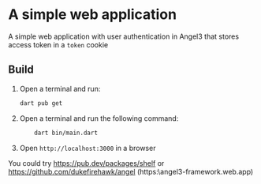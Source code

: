 # A simple web application

A simple web application with user authentication in Angel3 that stores access token in a `token` cookie

## Build

1. Open a terminal and run:

    ```bash
    dart pub get
    ```

2. Open a terminal and run the following command:

    ```bash
        dart bin/main.dart
    ```

3. Open `http://localhost:3000` in a browser








You could try https://pub.dev/packages/shelf or https://github.com/dukefirehawk/angel  (https:\\angel3-framework.web.app)


